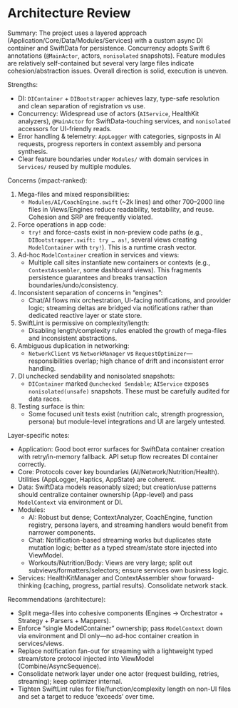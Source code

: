 # Architecture Review

Summary: The project uses a layered approach (Application/Core/Data/Modules/Services) with a custom async DI container and SwiftData for persistence. Concurrency adopts Swift 6 annotations (`@MainActor`, actors, `nonisolated` snapshots). Feature modules are relatively self-contained but several very large files indicate cohesion/abstraction issues. Overall direction is solid, execution is uneven.

Strengths:
- DI: `DIContainer` + `DIBootstrapper` achieves lazy, type-safe resolution and clean separation of registration vs use.
- Concurrency: Widespread use of actors (`AIService`, HealthKit analyzers), `@MainActor` for SwiftData-touching services, and `nonisolated` accessors for UI-friendly reads.
- Error handling & telemetry: `AppLogger` with categories, signposts in AI requests, progress reporters in context assembly and persona synthesis.
- Clear feature boundaries under `Modules/` with domain services in `Services/` reused by multiple modules.

Concerns (impact-ranked):
1) Mega-files and mixed responsibilities:
   - `Modules/AI/CoachEngine.swift` (~2k lines) and other 700–2000 line files in Views/Engines reduce readability, testability, and reuse. Cohesion and SRP are frequently violated.
2) Force operations in app code:
   - `try!` and force-casts exist in non-preview code paths (e.g., `DIBootstrapper.swift: try … as!`, several views creating `ModelContainer` with `try!`). This is a runtime crash vector.
3) Ad-hoc `ModelContainer` creation in services and views:
   - Multiple call sites instantiate new containers or contexts (e.g., `ContextAssembler`, some dashboard views). This fragments persistence guarantees and breaks transaction boundaries/undo/consistency.
4) Inconsistent separation of concerns in “engines”: 
   - Chat/AI flows mix orchestration, UI-facing notifications, and provider logic; streaming deltas are bridged via notifications rather than dedicated reactive layer or state store.
5) SwiftLint is permissive on complexity/length:
   - Disabling length/complexity rules enabled the growth of mega-files and inconsistent abstractions.
6) Ambiguous duplication in networking:
   - `NetworkClient` vs `NetworkManager` vs `RequestOptimizer`—responsibilities overlap; high chance of drift and inconsistent error handling.
7) DI unchecked sendability and nonisolated snapshots:
   - `DIContainer` marked `@unchecked Sendable`; `AIService` exposes `nonisolated(unsafe)` snapshots. These must be carefully audited for data races.
8) Testing surface is thin:
   - Some focused unit tests exist (nutrition calc, strength progression, persona) but module-level integrations and UI are largely untested.

Layer-specific notes:
- Application: Good boot error surfaces for SwiftData container creation with retry/in-memory fallback. API setup flow recreates DI container correctly.
- Core: Protocols cover key boundaries (AI/Network/Nutrition/Health). Utilities (AppLogger, Haptics, AppState) are coherent.
- Data: SwiftData models reasonably sized; but creation/use patterns should centralize container ownership (App-level) and pass `ModelContext` via environment or DI.
- Modules: 
  - AI: Robust but dense; ContextAnalyzer, CoachEngine, function registry, persona layers, and streaming handlers would benefit from narrower components.
  - Chat: Notification-based streaming works but duplicates state mutation logic; better as a typed stream/state store injected into ViewModel.
  - Workouts/Nutrition/Body: Views are very large; split out subviews/formatters/selectors; ensure services own business logic.
- Services: HealthKitManager and ContextAssembler show forward-thinking (caching, progress, partial results). Consolidate network stack.

Recommendations (architecture):
- Split mega-files into cohesive components (Engines -> Orchestrator + Strategy + Parsers + Mappers).
- Enforce “single ModelContainer” ownership; pass `ModelContext` down via environment and DI only—no ad-hoc container creation in services/views.
- Replace notification fan-out for streaming with a lightweight typed stream/store protocol injected into ViewModel (Combine/AsyncSequence).
- Consolidate network layer under one actor (request building, retries, streaming); keep optimizer internal.
- Tighten SwiftLint rules for file/function/complexity length on non-UI files and set a target to reduce ‘exceeds’ over time.

